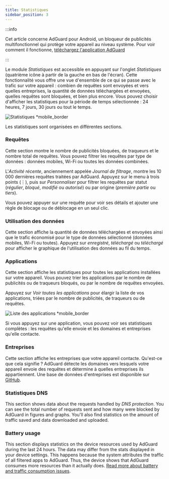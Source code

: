 ```yaml
---
title: Statistiques
sidebar_position: 3
---
```


:::info

Cet article concerne AdGuard pour Android, un bloqueur de publicités multifonctionnel qui protège votre appareil au niveau système. Pour voir comment il fonctionne, [téléchargez l'application AdGuard](https://agrd.io/download-kb-adblock)

:::

Le module _Statistiques_ est accessible en appuyant sur l'onglet _Statistiques_ (quatrième icône à partir de la gauche en bas de l'écran). Cette fonctionnalité vous offre une vue d'ensemble de ce qui se passe avec le trafic sur votre appareil : combien de requêtes sont envoyées et vers quelles entreprises, la quantité de données téléchargées et envoyées, quelles requêtes sont bloquées, et bien plus encore. Vous pouvez choisir d'afficher les statistiques pour la période de temps sélectionnée : 24 heures, 7 jours, 30 jours ou tout le temps.

![Statistiques \*mobile_border](https://cdn.adtidy.org/blog/new/czy5rStatistics.jpeg?mw=1360)

Les statistiques sont organisées en différentes sections.

### Requêtes

Cette section montre le nombre de publicités bloquées, de traqueurs et le nombre total de requêtes. Vous pouvez filtrer les requêtes par type de données : données mobiles, Wi-Fi ou toutes les données combinées.

L'_Activité récente_, anciennement appelée _Journal de filtrage_, montre les 10 000 dernières requêtes traitées par AdGuard. Appuyez sur le menu à trois points (⋮), puis sur _Personnaliser_ pour filtrer les requêtes par statut (_régulier_, _bloqué_, _modifié_ ou _autorisé_) ou par origine (_première partie_ ou _tiers_).

Vous pouvez appuyer sur une requête pour voir ses détails et ajouter une règle de blocage ou de déblocage en un seul clic.

### Utilisation des données

Cette section affiche la quantité de données téléchargées et envoyées ainsi que le trafic économisé pour le type de données sélectionné (données mobiles, Wi-Fi ou toutes). Appuyez sur _enregistré_, _téléchargé_ ou _téléchargé_ pour afficher le graphique de l'utilisation des données au fil du temps.

### Applications

Cette section affiche les statistiques pour toutes les applications installées sur votre appareil. Vous pouvez trier les applications par le nombre de publicités ou de traqueurs bloqués, ou par le nombre de requêtes envoyées.

Appuyez sur _Voir toutes les applications_ pour élargir la liste de vos applications, triées par le nombre de publicités, de traqueurs ou de requêtes.

![Liste des applications \*mobile_border](https://cdn.adtidy.org/blog/new/toq0mkScreenshot_20230627-235219_AdGuard.jpg)

Si vous appuyez sur une application, vous pouvez voir ses statistiques complètes : les requêtes qu'elle envoie et les domaines et entreprises qu'elle contacte.

### Entreprises

Cette section affiche les entreprises que votre appareil contacte. Qu'est-ce que cela signifie ? AdGuard détecte les domaines vers lesquels votre appareil envoie des requêtes et détermine à quelles entreprises ils appartiennent. Une base de données d'entreprises est disponible sur [GitHub](https://github.com/AdguardTeam/companiesdb).

### Statistiques DNS

This section shows data about the requests handled by _DNS protection_. You can see the total number of requests sent and how many were blocked by AdGuard in figures and graphs. You'll also find statistics on the amount of traffic saved and data downloaded and uploaded.

### Battery usage

This section displays statistics on the device resources used by AdGuard during the last 24 hours. The data may differ from the stats displayed in your device settings. This happens because the system attributes the traffic of all filtered apps to AdGuard. Thus, the device shows that AdGuard consumes more resources than it actually does. [Read more about battery and traffic consumption issues](/adguard-for-android/solving-problems/battery/).
